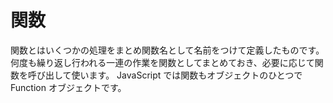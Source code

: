 # 関数
関数とはいくつかの処理をまとめ関数名として名前をつけて定義したものです。何度も繰り返し行われる一連の作業を関数としてまとめておき、必要に応じて関数を呼び出して使います。
JavaScript では関数もオブジェクトのひとつで Function オブジェクトです。